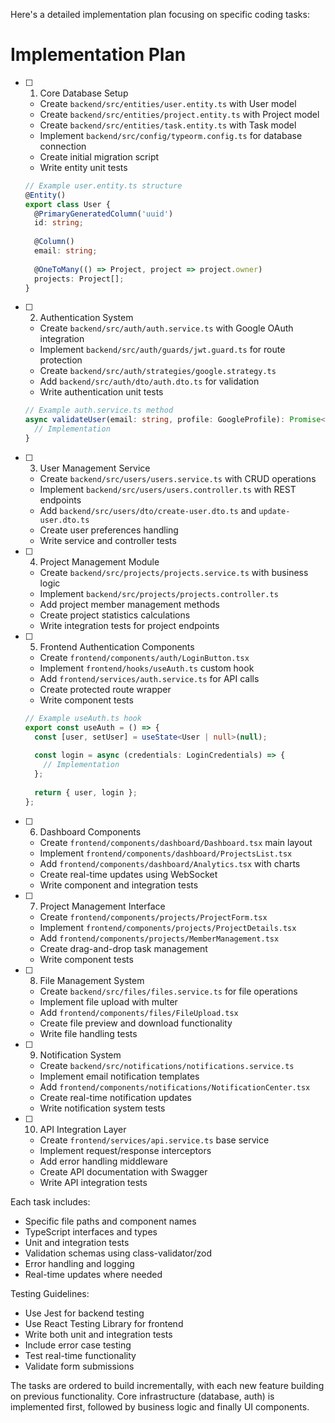 Here's a detailed implementation plan focusing on specific coding tasks:

# Implementation Plan

- [ ] 1. Core Database Setup
  - Create `backend/src/entities/user.entity.ts` with User model
  - Create `backend/src/entities/project.entity.ts` with Project model
  - Create `backend/src/entities/task.entity.ts` with Task model
  - Implement `backend/src/config/typeorm.config.ts` for database connection
  - Create initial migration script
  - Write entity unit tests
  ```typescript
  // Example user.entity.ts structure
  @Entity()
  export class User {
    @PrimaryGeneratedColumn('uuid')
    id: string;
    
    @Column()
    email: string;
    
    @OneToMany(() => Project, project => project.owner)
    projects: Project[];
  }
  ```

- [ ] 2. Authentication System
  - Create `backend/src/auth/auth.service.ts` with Google OAuth integration
  - Implement `backend/src/auth/guards/jwt.guard.ts` for route protection
  - Create `backend/src/auth/strategies/google.strategy.ts`
  - Add `backend/src/auth/dto/auth.dto.ts` for validation
  - Write authentication unit tests
  ```typescript
  // Example auth.service.ts method
  async validateUser(email: string, profile: GoogleProfile): Promise<User> {
    // Implementation
  }
  ```

- [ ] 3. User Management Service
  - Create `backend/src/users/users.service.ts` with CRUD operations
  - Implement `backend/src/users/users.controller.ts` with REST endpoints
  - Add `backend/src/users/dto/create-user.dto.ts` and `update-user.dto.ts`
  - Create user preferences handling
  - Write service and controller tests

- [ ] 4. Project Management Module
  - Create `backend/src/projects/projects.service.ts` with business logic
  - Implement `backend/src/projects/projects.controller.ts`
  - Add project member management methods
  - Create project statistics calculations
  - Write integration tests for project endpoints

- [ ] 5. Frontend Authentication Components
  - Create `frontend/components/auth/LoginButton.tsx`
  - Implement `frontend/hooks/useAuth.ts` custom hook
  - Add `frontend/services/auth.service.ts` for API calls
  - Create protected route wrapper
  - Write component tests
  ```typescript
  // Example useAuth.ts hook
  export const useAuth = () => {
    const [user, setUser] = useState<User | null>(null);
    
    const login = async (credentials: LoginCredentials) => {
      // Implementation
    };
    
    return { user, login };
  };
  ```

- [ ] 6. Dashboard Components
  - Create `frontend/components/dashboard/Dashboard.tsx` main layout
  - Implement `frontend/components/dashboard/ProjectsList.tsx`
  - Add `frontend/components/dashboard/Analytics.tsx` with charts
  - Create real-time updates using WebSocket
  - Write component and integration tests

- [ ] 7. Project Management Interface
  - Create `frontend/components/projects/ProjectForm.tsx`
  - Implement `frontend/components/projects/ProjectDetails.tsx`
  - Add `frontend/components/projects/MemberManagement.tsx`
  - Create drag-and-drop task management
  - Write component tests

- [ ] 8. File Management System
  - Create `backend/src/files/files.service.ts` for file operations
  - Implement file upload with multer
  - Add `frontend/components/files/FileUpload.tsx`
  - Create file preview and download functionality
  - Write file handling tests

- [ ] 9. Notification System
  - Create `backend/src/notifications/notifications.service.ts`
  - Implement email notification templates
  - Add `frontend/components/notifications/NotificationCenter.tsx`
  - Create real-time notification updates
  - Write notification system tests

- [ ] 10. API Integration Layer
  - Create `frontend/services/api.service.ts` base service
  - Implement request/response interceptors
  - Add error handling middleware
  - Create API documentation with Swagger
  - Write API integration tests

Each task includes:
- Specific file paths and component names
- TypeScript interfaces and types
- Unit and integration tests
- Validation schemas using class-validator/zod
- Error handling and logging
- Real-time updates where needed

Testing Guidelines:
- Use Jest for backend testing
- Use React Testing Library for frontend
- Write both unit and integration tests
- Include error case testing
- Test real-time functionality
- Validate form submissions

The tasks are ordered to build incrementally, with each new feature building on previous functionality. Core infrastructure (database, auth) is implemented first, followed by business logic and finally UI components.